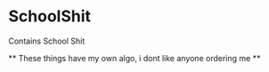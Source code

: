 # SchoolShit
Contains School Shit

** These things have my own algo, i dont like anyone ordering me **
